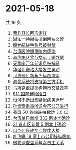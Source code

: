 # 2021-05-18

共 19 条

<!-- BEGIN ZHIHUSEARCH -->
<!-- 最后更新时间 Tue May 18 2021 22:09:16 GMT+0800 (China Standard Time) -->
1. [曹县县长回应走红](https://www.zhihu.com/search?q=曹县)
1. [浙江一特斯拉撞倒两名交警](https://www.zhihu.com/search?q=特斯拉)
1. [殷世航快手账号被封禁](https://www.zhihu.com/search?q=殷世航)
1. [台湾医院爆发院内感染](https://www.zhihu.com/search?q=台湾疫情)
1. [盖茨承认曾与女员工婚外情](https://www.zhihu.com/search?q=比尔盖茨)
1. [天鹅座万年前讯息被捕获](https://www.zhihu.com/search?q=天鹅座)
1. [华强北赛格大楼发生晃动](https://www.zhihu.com/search?q=华强北)
1. [《原神》新角色优菈演示](https://www.zhihu.com/search?q=原神)
1. [鸿蒙系统将支持第三方手机](https://www.zhihu.com/search?q=鸿蒙系统)
1. [马斯克欲提高狗狗币交易效率](https://www.zhihu.com/search?q=马斯克)
1. [518 国际博物馆日](https://www.zhihu.com/search?q=博物馆日)
1. [恒河不断出现疑似病患浮尸](https://www.zhihu.com/search?q=恒河)
1. [孙杨案重审听证会不公开举行](https://www.zhihu.com/search?q=孙杨)
1. [我国 5G 终端连接数达 2.8 亿](https://www.zhihu.com/search?q=5g)
1. [台湾单日新增 333 例本土确诊](https://www.zhihu.com/search?q=台湾疫情)
1. [31 省市区新增 5 例本土确诊](https://www.zhihu.com/search?q=31省市区新增)
1. [以色列轰炸加沙媒体大楼](https://www.zhihu.com/search?q=以色列)
1. [叶飞曝 18 家上市公司操纵股价](https://www.zhihu.com/search?q=叶飞)
1. [微软调查盖茨与女员工关系](https://www.zhihu.com/search?q=比尔盖茨)
<!-- END ZHIHUSEARCH -->
